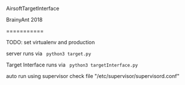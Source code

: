 AirsoftTargetInterface

BrainyAnt 2018

===========

TODO: set virtualenv and production

server runs via
<code>
python3 target.py
</code>

Target Interface runs via
<code>
python3 targetInterface.py
</code>

auto run using supervisor
check file "/etc/supervisor/supervisord.conf"

